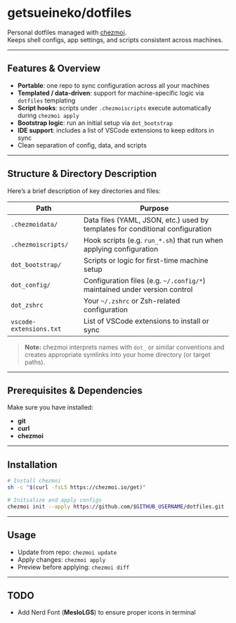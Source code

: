 # getsueineko/dotfiles

Personal dotfiles managed with [chezmoi](https://chezmoi.io/).  
Keeps shell configs, app settings, and scripts consistent across machines.

---

## Features & Overview

- **Portable**: one repo to sync configuration across all your machines  
- **Templated / data-driven**: support for machine-specific logic via `dotfiles` templating  
- **Script hooks**: scripts under `.chezmoiscripts` execute automatically during `chezmoi apply`  
- **Bootstrap logic**: run an initial setup via `dot_bootstrap`  
- **IDE support**: includes a list of VSCode extensions to keep editors in sync  
- Clean separation of config, data, and scripts  

---

## Structure & Directory Description

Here’s a brief description of key directories and files:

| Path | Purpose |
|---|---|
| `.chezmoidata/` | Data files (YAML, JSON, etc.) used by templates for conditional configuration |
| `.chezmoiscripts/` | Hook scripts (e.g. `run_*.sh`) that run when applying configuration |
| `dot_bootstrap/` | Scripts or logic for first-time machine setup |
| `dot_config/` | Configuration files (e.g. `~/.config/*`) maintained under version control |
| `dot_zshrc` | Your `~/.zshrc` or Zsh-related configuration |
| `vscode-extensions.txt` | List of VSCode extensions to install or sync |

> **Note:** chezmoi interprets names with `dot_` or similar conventions and creates appropriate symlinks into your home directory (or target paths).

---

## Prerequisites & Dependencies

Make sure you have installed:

- **git**
- **curl**
- **chezmoi**

---

## Installation

```bash
# Install chezmoi
sh -c "$(curl -fsLS https://chezmoi.io/get)"

# Initialize and apply configs
chezmoi init --apply https://github.com/$GITHUB_USERNAME/dotfiles.git
```

---

## Usage

- Update from repo: `chezmoi update`
- Apply changes: `chezmoi apply`
- Preview before applying: `chezmoi diff`

---

## TODO

- Add Nerd Font (**MesloLGS**) to ensure proper icons in terminal
